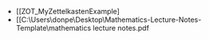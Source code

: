 - [[ZOT_MyZettelkastenExample]
- [[C:\Users\donpe\Desktop\Mathematics-Lecture-Notes-Template\mathematics lecture notes.pdf